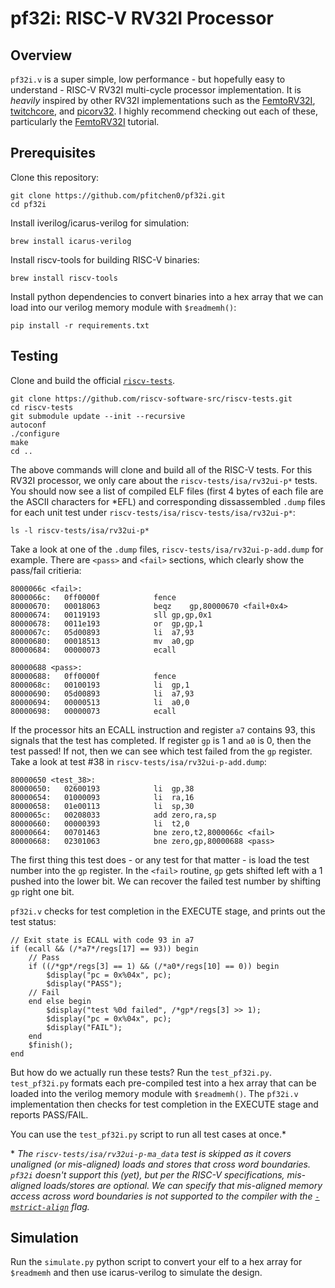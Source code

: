 # pf32i: RISC-V RV32I Processor

## Overview

`pf32i.v` is a super simple, low performance - but hopefully easy to understand - RISC-V RV32I multi-cycle processor implementation. It is *heavily* inspired by other RV32I implementations such as the [FemtoRV32I](https://github.com/BrunoLevy/learn-fpga/blob/master/FemtoRV/TUTORIALS/FROM_BLINKER_TO_RISCV/README.md), [twitchcore](https://github.com/geohot/twitchcore/blob/master/README.md), and [picorv32](https://github.com/YosysHQ/picorv32). I highly recommend checking out each of these, particularly the [FemtoRV32I](https://github.com/BrunoLevy/learn-fpga/blob/master/FemtoRV/TUTORIALS/FROM_BLINKER_TO_RISCV/README.md) tutorial.

## Prerequisites

Clone this repository:

```
git clone https://github.com/pfitchen0/pf32i.git
cd pf32i
```

Install iverilog/icarus-verilog for simulation:

```
brew install icarus-verilog
```

Install riscv-tools for building RISC-V binaries:

```
brew install riscv-tools
```

Install python dependencies to convert binaries into a hex array that we can load into our verilog memory module with `$readmemh()`:

```
pip install -r requirements.txt
```

## Testing

Clone and build the official [`riscv-tests`](https://github.com/riscv-software-src/riscv-tests.git).

```
git clone https://github.com/riscv-software-src/riscv-tests.git
cd riscv-tests
git submodule update --init --recursive
autoconf
./configure
make
cd ..
```

The above commands will clone and build all of the RISC-V tests. For this RV32I processor, we only care about the `riscv-tests/isa/rv32ui-p*` tests. You should now see a list of compiled ELF files (first 4 bytes of each file are the ASCII characters for *EFL) and corresponding dissassembled `.dump` files for each unit test under `riscv-tests/isa/riscv-tests/isa/rv32ui-p*`:

```
ls -l riscv-tests/isa/rv32ui-p*
```

Take a look at one of the `.dump` files, `riscv-tests/isa/rv32ui-p-add.dump` for example. There are `<pass>` and `<fail>` sections, which clearly show the pass/fail critieria:

```
8000066c <fail>:
8000066c:	0ff0000f          	fence
80000670:	00018063          	beqz	gp,80000670 <fail+0x4>
80000674:	00119193          	sll	gp,gp,0x1
80000678:	0011e193          	or	gp,gp,1
8000067c:	05d00893          	li	a7,93
80000680:	00018513          	mv	a0,gp
80000684:	00000073          	ecall

80000688 <pass>:
80000688:	0ff0000f          	fence
8000068c:	00100193          	li	gp,1
80000690:	05d00893          	li	a7,93
80000694:	00000513          	li	a0,0
80000698:	00000073          	ecall
```

If the processor hits an ECALL instruction and register `a7` contains 93, this signals that the test has completed. If register `gp` is 1 and `a0` is 0, then the test passed! If not, then we can see which test failed from the `gp` register. Take a look at test #38 in `riscv-tests/isa/rv32ui-p-add.dump`:

```
80000650 <test_38>:
80000650:	02600193          	li	gp,38
80000654:	01000093          	li	ra,16
80000658:	01e00113          	li	sp,30
8000065c:	00208033          	add	zero,ra,sp
80000660:	00000393          	li	t2,0
80000664:	00701463          	bne	zero,t2,8000066c <fail>
80000668:	02301063          	bne	zero,gp,80000688 <pass>
```

The first thing this test does - or any test for that matter - is load the test number into the `gp` register. In the `<fail>` routine, `gp` gets shifted left with a 1 pushed into the lower bit. We can recover the failed test number by shifting `gp` right one bit.

`pf32i.v` checks for test completion in the EXECUTE stage, and prints out the test status:

```
// Exit state is ECALL with code 93 in a7
if (ecall && (/*a7*/regs[17] == 93)) begin
    // Pass
    if ((/*gp*/regs[3] == 1) && (/*a0*/regs[10] == 0)) begin
        $display("pc = 0x%04x", pc);
        $display("PASS");
    // Fail
    end else begin
        $display("test %0d failed", /*gp*/regs[3] >> 1);
        $display("pc = 0x%04x", pc);
        $display("FAIL");
    end
    $finish();
end
```

But how do we actually run these tests? Run the `test_pf32i.py`. `test_pf32i.py` formats each pre-compiled test into a hex array that can be loaded into the verilog memory module with `$readmemh()`. The `pf32i.v` implementation then checks for test completion in the EXECUTE stage and reports PASS/FAIL.

You can use the `test_pf32i.py` script to run all test cases at once.\*

\* *The `riscv-tests/isa/rv32ui-p-ma_data` test is skipped as it covers unaligned (or mis-aligned) loads and stores that cross word boundaries. `pf32i` doesn't support this (yet), but per the RISC-V specifications, mis-aligned loads/stores are optional. We can specify that mis-aligned memory access across word boundaries is not supported to the compiler with the [`-mstrict-align`](https://gcc.gnu.org/onlinedocs/gcc/RISC-V-Options.html) flag.*

## Simulation

Run the `simulate.py` python script to convert your elf to a hex array for `$readmemh` and then use icarus-verilog to simulate the design.